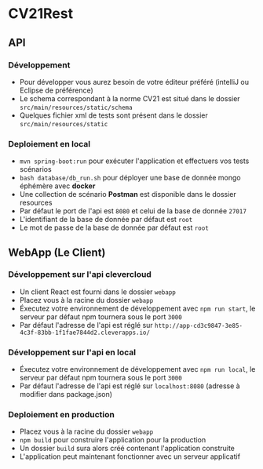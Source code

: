 # CV21Rest

## API

### Développement

- Pour développer vous aurez besoin de votre éditeur préféré (intelliJ ou Eclipse de préférence)
- Le schema correspondant à la norme CV21 est situé dans le dossier `src/main/resources/static/schema`
- Quelques fichier xml de tests sont présent dans le dossier `src/main/resources/static`

### Deploiement en local

- `mvn spring-boot:run` pour exécuter l'application et effectuers vos tests scénarios
- `bash database/db_run.sh` pour déployer une base de donnée mongo éphémère avec **docker**
- Une collection de scénario **Postman** est disponible dans le dossier resources
- Par défaut le port de l'api est `8080` et celui de la base de donnée `27017`
- L'identifiant de la base de donnée par défaut est `root`
- Le mot de passe de la base de donnée par défaut est `root`

## WebApp (Le Client)

### Développement sur l'api clevercloud

- Un client React est fourni dans le dossier `webapp`
- Placez vous à la racine du dossier `webapp`
- Éxecutez votre environnement de développement avec `npm run start`, le serveur par défaut npm tournera sous le port `3000`
- Par défaut l'adresse de l'api est réglé sur `http://app-cd3c9847-3e85-4c3f-83bb-1f1fae7844d2.cleverapps.io/`

### Développement sur l'api en local
- Éxecutez votre environnement de développement avec `npm run local`, le serveur par défaut npm tournera sous le port `3000`
- Par défaut l'adresse de l'api est réglé sur `localhost:8080` (adresse à modifier dans package.json)

### Deploiement en production

- Placez vous à la racine du dossier `webapp`
- `npm build` pour construire l'application pour la production
- Un dossier `build` sura alors créé contenant l'application construite
- L'application peut maintenant fonctionner avec un serveur applicatif
